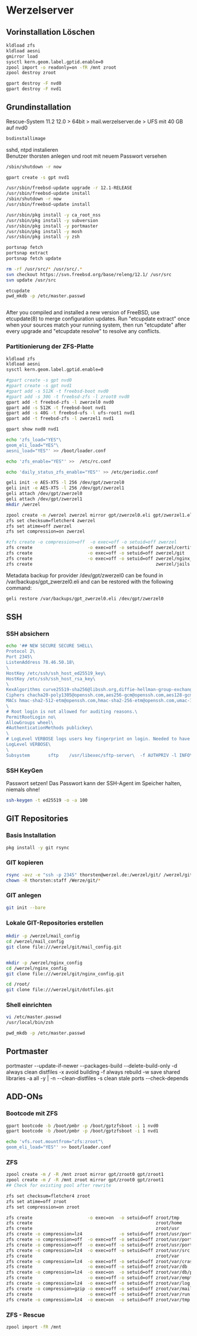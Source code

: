 # Werzelserver
## Vorinstallation Löschen
```sh  
kldload zfs
kldload aesni
gmirror load
sysctl kern.geom.label.gptid.enable=0
zpool import -o readonly=on -fR /mnt zroot
zpool destroy zroot

gpart destroy -F nvd0
gpart destroy -F nvd1
```
## Grundinstallation
Rescue-System 11.2
12.0 > 64bit > mail.werzelserver.de > UFS mit 40 GB auf nvd0
```sh
bsdinstallimage
```

sshd, ntpd instalieren  
Benutzer thorsten anlegen und root mit neuem Passwort versehen

```sh
/sbin/shutdown -r now

gpart create -s gpt nvd1

/usr/sbin/freebsd-update upgrade -r 12.1-RELEASE
/usr/sbin/freebsd-update install
/sbin/shutdown -r now
/usr/sbin/freebsd-update install

/usr/sbin/pkg install -y ca_root_nss
/usr/sbin/pkg install -y subversion
/usr/sbin/pkg install -y portmaster
/usr/sbin/pkg install -y mosh
/usr/sbin/pkg install -y zsh

portsnap fetch
portsnap extract
portsnap fetch update

rm -rf /usr/src/* /usr/src/.*
svn checkout https://svn.freebsd.org/base/releng/12.1/ /usr/src
svn update /usr/src

etcupdate
pwd_mkdb -p /etc/master.passwd



```

After you compiled and installed a new version of FreeBSD, use etcupdate(8) to merge
configuration updates.
Run "etcupdate extract" once when your sources match your running system, then run
"etcupdate" after every upgrade and "etcupdate resolve" to resolve any conflicts.

### Partitionierung der ZFS-Platte
```sh  
kldload zfs
kldload aesni
sysctl kern.geom.label.gptid.enable=0

#gpart create -s gpt nvd0
#gpart create -s gpt nvd1
#gpart add -s 512K -t freebsd-boot nvd0
#gpart add -s 30G -t freebsd-zfs -l zroot0 nvd0
gpart add -t freebsd-zfs -l zwerzel0 nvd0
gpart add -s 512K -t freebsd-boot nvd1
gpart add -s 40G -t freebsd-ufs -l ufs-root1 nvd1
gpart add -t freebsd-zfs -l zwerzel1 nvd1

gpart show nvd0 nvd1

echo 'zfs_load="YES"\
geom_eli_load="YES"\
aesni_load="YES"' >> /boot/loader.conf

echo 'zfs_enable="YES"' >>  /etc/rc.conf

echo 'daily_status_zfs_enable="YES"' >> /etc/periodic.conf

geli init -e AES-XTS -l 256 /dev/gpt/zwerzel0
geli init -e AES-XTS -l 256 /dev/gpt/zwerzel1
geli attach /dev/gpt/zwerzel0
geli attach /dev/gpt/zwerzel1
mkdir /werzel

zpool create -m /werzel zwerzel mirror gpt/zwerzel0.eli gpt/zwerzel1.eli
zfs set checksum=fletcher4 zwerzel
zfs set atime=off zwerzel
zfs set compression=on zwerzel

#zfs create -o compression=off  -o exec=off -o setuid=off zwerzel
zfs create                     -o exec=off -o setuid=off zwerzel/certificates
zfs create                     -o exec=off -o setuid=off zwerzel/git
zfs create                     -o exec=off -o setuid=off zwerzel/nginx_config
zfs create                                               zwerzel/jails
```
Metadata backup for provider /dev/gpt/zwerzel0 can be found in /var/backups/gpt_zwerzel0.eli and can be restored with the following command:
```sh
geli restore /var/backups/gpt_zwerzel0.eli /dev/gpt/zwerzel0
```

## SSH
### SSH absichern
```sh
echo '## NEW SECURE SECURE SHELL\
Protocol 2\
Port 2345\
ListenAddress 78.46.50.18\
\
HostKey /etc/ssh/ssh_host_ed25519_key\
HostKey /etc/ssh/ssh_host_rsa_key\
\
KexAlgorithms curve25519-sha256@libssh.org,diffie-hellman-group-exchange-sha256\
Ciphers chacha20-poly1305@openssh.com,aes256-gcm@openssh.com,aes128-gcm@openssh.com,aes256-ctr,aes192-ctr,aes128-ctr\
MACs hmac-sha2-512-etm@openssh.com,hmac-sha2-256-etm@openssh.com,umac-128-etm@openssh.com\
\
# Root login is not allowed for auditing reasons.\
PermitRootLogin no\
AllowGroups wheel\
#AuthenticationMethods publickey\
\
# LogLevel VERBOSE logs users key fingerprint on login. Needed to have a clear audit track of which key was using to log in.\
LogLevel VERBOSE\
\
Subsystem       sftp    /usr/libexec/sftp-server\  -f AUTHPRIV -l INFO\' >> /etc/ssh/sshd_config
```

### SSH KeyGen
Passwort setzen!
Das Passwort kann der SSH-Agent im Speicher halten, niemals ohne!
```sh
ssh-keygen -t ed25519 -o -a 100
```

## GIT Repositories
### Basis Installation
```sh
pkg install -y git rsync
```
### GIT kopieren
```sh
rsync -avz -e "ssh -p 2345" thorsten@werzel.de:/werzel/git/ /werzel/git/
chown -R thorsten:staff /Werze/git/*
```
### GIT anlegen
```sh
git init --bare
```

### Lokale GIT-Repositories erstellen
####
```sh
mkdir -p /werzel/mail_config
cd /werzel/mail_config
git clone file:///werzel/git/mail_config.git


mkdir -p /werzel/nginx_config
cd /werzel/nginx_config
git clone file:///werzel/git/nginx_config.git

cd /root/
git clone file:///werzel/git/dotfiles.git

```
### Shell einrichten
```sh
vi /etc/master.passwd
/usr/local/bin/zsh

pwd_mkdb -p /etc/master.passwd
```

## Portmaster
portmaster
--update-if-newer
--packages-build
--delete-build-only
-d always clean distfiles
-x avoid building
-f always rebuild
-w save shared libraries
-a all
-y | -n
--clean-distfiles
-s clean stale ports
--check-depends

## ADD-ONs
### Bootcode mit ZFS
```sh
gpart bootcode -b /boot/pmbr -p /boot/gptzfsboot -i 1 nvd0
gpart bootcode -b /boot/pmbr -p /boot/gptzfsboot -i 1 nvd1

echo 'vfs.root.mountfrom="zfs:zroot"\
geom_eli_load="YES"' >> boot/loader.conf
```

### ZFS
```sh
zpool create -m / -R /mnt zroot mirror gpt/zroot0 gpt/zroot1
zpool create -m / -R /mnt zroot mirror gpt/zroot0 gpt/zroot1
## Check for existing pool after rewrite

zfs set checksum=fletcher4 zroot
zfs set atime=off zroot
zfs set compression=on zroot

zfs create                     -o exec=on  -o setuid=off zroot/tmp
zfs create                                               zroot/home
zfs create                                               zroot/usr
zfs create -o compression=lz4              -o setuid=off zroot/usr/ports
zfs create -o compression=off  -o exec=off -o setuid=off zroot/usr/ports/distfiles
zfs create -o compression=off  -o exec=off -o setuid=off zroot/usr/ports/packages
zfs create -o compression=lz4  -o exec=off -o setuid=off zroot/usr/src
zfs create                                               zroot/var
zfs create -o compression=lz4  -o exec=off -o setuid=off zroot/var/crash
zfs create                     -o exec=off -o setuid=off zroot/var/db
zfs create -o compression=lz4  -o exec=on  -o setuid=off zroot/var/db/pkg
zfs create                     -o exec=off -o setuid=off zroot/var/empty
zfs create -o compression=lz4  -o exec=off -o setuid=off zroot/var/log
zfs create -o compression=gzip -o exec=off -o setuid=off zroot/var/mail
zfs create                     -o exec=off -o setuid=off zroot/var/run
zfs create -o compression=lz4  -o exec=on  -o setuid=off zroot/var/tmp
```

### ZFS - Rescue
```sh  
zpool import -fR /mnt
```